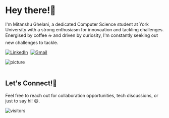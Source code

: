 # Hey there!👋
I'm Mitanshu Ghelani, a dedicated Computer Science student at York University with a strong enthusiasm for innovaation and tackling challenges. Energised by coffee ☕ and driven by curiosity, I'm constantly seeking out new challenges to tackle.

<a href="https://www.linkedin.com/in/mitanshu-ghelani-074562245/"><img src="https://img.shields.io/badge/linkedin-%230077B5.svg?&style=for-the-badge&logo=linkedin&logoColor=white" alt="LinkedIn" /></a>&nbsp;
<a href="mailto:mitanshughelani61@gmail.com?subject=Hello Mitanshu!"><img src="https://img.shields.io/badge/gmail-%23D14836.svg?&style=for-the-badge&logo=gmail&logoColor=white" alt="Gmail"/></a>&nbsp;

![picture](https://raw.githubusercontent.com/saadeghi/saadeghi/master/dino.gif)
<br />
<br />

## Let's Connect!🤝
Feel free to reach out for collaboration opportunities, tech discussions, or just to say hi! 😄. 
<br />



 ![visitors](https://visitor-badge.laobi.icu/badge?page_id=mitanshughelani)


